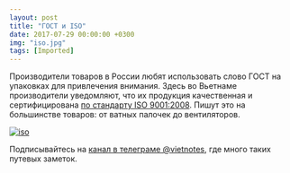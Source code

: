 ```yaml
---
layout: post
title: "ГОСТ и ISO"
date: 2017-07-29 00:00:00 +0300
img: "iso.jpg"
tags: [Imported]
---
```


Производители товаров в России любят использовать слово ГОСТ на упаковках для привлечения внимания. Здесь во Вьетнаме производители уведомляют, что их продукция качественная и сертифицирована [по стандарту ISO 9001:2008](https://www.iso.org/standard/46486.html). Пишут это на большинстве товаров: от ватных палочек до вентиляторов.

[![iso](/blog/assetsiso.jpg)](/blog/assetsiso.jpg)

Подписывайтесь на [канал в телеграме @vietnotes](https://t.me/vietnotes), где много таких путевых заметок.